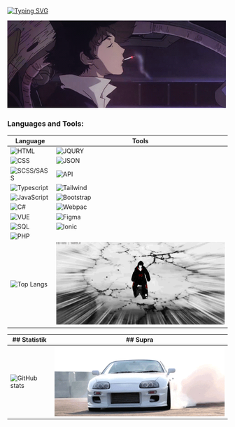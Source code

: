 
[![Typing SVG](https://readme-typing-svg.herokuapp.com?font=Roboto&duration=8000&pause=2000&color=F70000&center=true&vCenter=true&width=850&height=100&lines=Приветствую😊+на+своем+gitHub+профиле💥+Я+Junior+Frontend+Developer+из+Тирасполя🗾)](https://git.io/typing-svg)
 </br>
 
[![Header](https://github.com/424Nkita-Csharsfta4/424Nkita-Csharsfta4/blob/main/424Nkita-Csharsfta4-main/assets/1.gif)](https://vk.com/php1234python)


### Languages and Tools:

| Language      | Tools         |
| ------------- | ------------- |
| ![HTML](https://img.shields.io/badge/-HTML-ff8f19) | ![JQURY](https://img.shields.io/badge/-JQURY-76a5af)  |
| ![CSS](https://img.shields.io/badge/-CSS-2986cc) | ![JSON](https://img.shields.io/badge/-JSON-ffcd34)  |
| ![SCSS/SASS](https://img.shields.io/badge/-SCSS-c27ba0)  | ![API](https://img.shields.io/badge/-API-ffe599)  |
| ![Typescript](https://img.shields.io/badge/-TypeScript-6fa8dc)  | ![Tailwind](https://img.shields.io/badge/-Tailwind-6fa8dc) |
| ![JavaScript](https://img.shields.io/badge/-JavaScript-E9D54D)  | ![Bootstrap](https://img.shields.io/badge/-Bootstrap-c55df5) |
| ![C#](https://img.shields.io/badge/-Csharp-c55df5)  | ![Webpac](https://img.shields.io/badge/-Webpac-76a5af)  |
| ![VUE](https://img.shields.io/badge/-Vue-acf78b)  | ![Figma](https://img.shields.io/badge/-Figma-c27ba0)  |
| ![SQL](https://img.shields.io/badge/-SQL-bcbcbcc) | ![Ionic](https://img.shields.io/badge/-Ionic-6fa8dc)|
| ![PHP](https://img.shields.io/badge/-PHP-9fc5e8) |
| ![Top Langs](https://github-readme-stats.vercel.app/api/top-langs/?username=424Nkita-Csharsfta4&langs_count=8)| ![Ionic](https://github.com/424Nkita-Csharsfta4/424Nkita-Csharsfta4/blob/main/assets/giphy.gif?raw=true)|

| ## Statistik  | ## Supra   |
|---------------|------------|
| ![GitHub stats](https://github-readme-stats.vercel.app/api?username=424Nkita-Csharsfta4&show_icons=true&theme=radical) | ![Footer](https://github.com/424Nkita-Csharsfta4/424Nkita-Csharsfta4/blob/main/assets/2.gif)|

